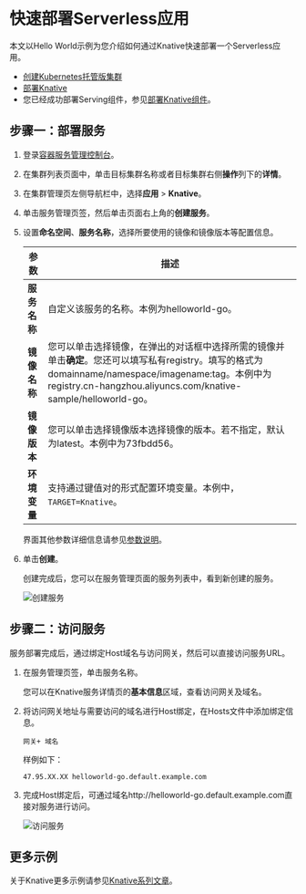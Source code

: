 # 快速部署Serverless应用

本文以Hello World示例为您介绍如何通过Knative快速部署一个Serverless应用。

-   [创建Kubernetes托管版集群](/cn.zh-CN/Kubernetes集群用户指南/集群管理/创建集群/创建Kubernetes托管版集群.md)
-   [部署Knative](/cn.zh-CN/Kubernetes集群用户指南/Knative管理/Knative组件管理/一键部署Knative.md)
-   您已经成功部署Serving组件，参见[部署Knative组件](/cn.zh-CN/Kubernetes集群用户指南/Knative管理/Knative组件管理/部署Knative组件.md)。

## 步骤一：部署服务

1.  登录[容器服务管理控制台](https://cs.console.aliyun.com)。

2.  在集群列表页面中，单击目标集群名称或者目标集群右侧**操作**列下的**详情**。

3.  在集群管理页左侧导航栏中，选择**应用** \> **Knative**。

4.  单击服务管理页签，然后单击页面右上角的**创建服务**。

5.  设置**命名空间**、**服务名称**，选择所要使用的镜像和镜像版本等配置信息。

    |参数|描述|
    |--|--|
    |**服务名称**|自定义该服务的名称。本例为helloworld-go。|
    |**镜像名称**|您可以单击选择镜像，在弹出的对话框中选择所需的镜像并单击**确定**。您还可以填写私有registry。填写的格式为domainname/namespace/imagename:tag。本例中为registry.cn-hangzhou.aliyuncs.com/knative-sample/helloworld-go。|
    |**镜像版本**|您可以单击选择镜像版本选择镜像的版本。若不指定，默认为latest。本例中为73fbdd56。|
    |**环境变量**|支持通过键值对的形式配置环境变量。本例中，`TARGET=Knative`。|

    界面其他参数详细信息请参见[参数说明](/cn.zh-CN/Kubernetes集群用户指南/Knative管理/Knative服务管理/创建服务.md)。

6.  单击**创建**。

    创建完成后，您可以在服务管理页面的服务列表中，看到新创建的服务。

    ![创建服务](https://static-aliyun-doc.oss-accelerate.aliyuncs.com/assets/img/zh-CN/0995659951/p52893.png)


## 步骤二：访问服务

服务部署完成后，通过绑定Host域名与访问网关，然后可以直接访问服务URL。

1.  在服务管理页签，单击服务名称。

    您可以在Knative服务详情页的**基本信息**区域，查看访问网关及域名。

2.  将访问网关地址与需要访问的域名进行Host绑定，在Hosts文件中添加绑定信息。

    ```
    网关+ 域名
    ```

    样例如下：

    ```
    47.95.XX.XX helloworld-go.default.example.com
    ```

3.  完成Host绑定后，可通过域名http://helloworld-go.default.example.com直接对服务进行访问。

    ![访问服务](https://static-aliyun-doc.oss-accelerate.aliyuncs.com/assets/img/zh-CN/0995659951/p52568.png)


## 更多示例

关于Knative更多示例请参见[Knative系列文章](https://yq.aliyun.com/articles/719274)。

